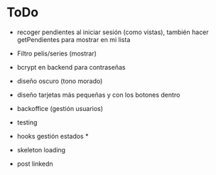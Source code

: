 # ToDo

- recoger pendientes al iniciar sesión (como vistas), también hacer getPendientes para mostrar en mi lista
- Filtro pelis/series (mostrar)
- bcrypt en backend para contraseñas

- diseño oscuro (tono morado)
- diseño tarjetas más pequeñas y con los botones dentro
- backoffice (gestión usuarios)
- testing
- hooks gestión estados \*
- skeleton loading
- post linkedn
